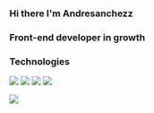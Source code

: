 ### Hi there I'm Andresanchezz
### Front-end developer in growth

### Technologies

<img src="https://www.vectorlogo.zone/logos/w3_html5/w3_html5-icon.svg"/>     <img src="https://www.vectorlogo.zone/logos/w3_css/w3_css-icon.svg"/>     <img src="https://www.vectorlogo.zone/logos/vuejs/vuejs-icon.svg"/>  <img src="https://www.vectorlogo.zone/logos/git-scm/git-scm-icon.svg"/> 



<img align="left" src="https://github-readme-stats.vercel.app/api?username=andresanchezz&show_icons=true&theme=react" />

